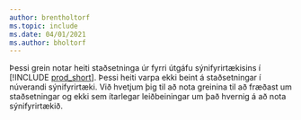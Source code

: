 ```yaml
---
author: brentholtorf
ms.topic: include
ms.date: 04/01/2021
ms.author: bholtorf
---
```

Þessi grein notar heiti staðsetninga úr fyrri útgáfu sýnifyrirtækisins í [!INCLUDE [prod_short](prod_short.md)]. Þessi heiti varpa ekki beint á staðsetningar í núverandi sýnifyrirtæki. Við hvetjum þig til að nota greinina til að fræðast um staðsetningar og ekki sem ítarlegar leiðbeiningar um það hvernig á að nota sýnifyrirtækið.